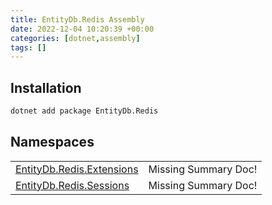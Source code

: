 ```yaml
---
title: EntityDb.Redis Assembly
date: 2022-12-04 10:20:39 +00:00
categories: [dotnet,assembly]
tags: []
---
```


## Installation
```sh
dotnet add package EntityDb.Redis
```
## Namespaces
<table><tr><td><a href='/posts/dotnet.entitydb.redis.extensions'>EntityDb.Redis.Extensions</a></td><td>Missing Summary Doc!</td></tr><tr><td><a href='/posts/dotnet.entitydb.redis.sessions'>EntityDb.Redis.Sessions</a></td><td>Missing Summary Doc!</td></tr></table>
